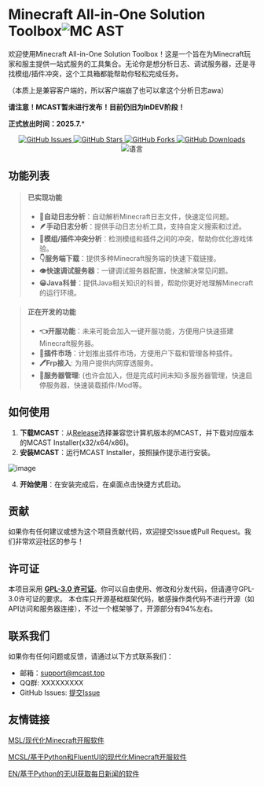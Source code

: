 # Minecraft All-in-One Solution Toolbox![MC AST](https://img.shields.io/badge/MC-AST-black?logoColor=orange&colorA=black&colorB=orange)

欢迎使用Minecraft All-in-One Solution Toolbox！这是一个旨在为Minecraft玩家和服主提供一站式服务的工具集合。无论你是想分析日志、调试服务器，还是寻找模组/插件冲突，这个工具箱都能帮助你轻松完成任务。

（本质上是兼容客户端的，所以客户端崩了也可以拿这个分析日志awa）

**请注意！MCAST暂未进行发布！目前仍旧为InDEV阶段！**

**正式放出时间：2025.7.***

<p align="center">
  <a href="https://github.com/FanYaRou/MCAST/issues">
    <img src="https://img.shields.io/github/issues/FanYaRou/MCAST" alt="GitHub Issues">
  </a>
  <a href="https://github.com/FanYaRou/MCAST/stargazers">
    <img src="https://img.shields.io/github/stars/FanYaRou/MCAST" alt="GitHub Stars">
  </a>
  <a href="https://github.com/FanYaRou/MCAST/network/members">
    <img src="https://img.shields.io/github/forks/FanYaRou/MCAST" alt="GitHub Forks">
  </a>
  <a href="https://github.com/FanYaRou/MCAST/releases">
    <img src="https://img.shields.io/github/downloads/FanYaRou/MCAST/total" alt="GitHub Downloads">
  </a>
  <img src="https://img.shields.io/badge/语言-简体中文-blue" alt="语言">
</p>

## 功能列表

> #### 已实现功能
>- **📕自动日志分析**：自动解析Minecraft日志文件，快速定位问题。
>- **🪶手动日志分析**：提供手动日志分析工具，支持自定义搜索和过滤。
>- **🦾模组/插件冲突分析**：检测模组和插件之间的冲突，帮助你优化游戏体验。
>- **👇服务端下载**：提供多种Minecraft服务端的快速下载链接。
>- **👁快速调试服务器**：一键调试服务器配置，快速解决常见问题。
>- **😀Java科普**：提供Java相关知识的科普，帮助你更好地理解Minecraft的运行环境。

> #### 正在开发的功能
>- **👈开服功能**：未来可能会加入一键开服功能，方便用户快速搭建Minecraft服务器。
>- **🐂插件市场**：计划推出插件市场，方便用户下载和管理各种插件。
>- **🖊Frp接入**: 为用户提供内网穿透服务。
>- **🙅‍服务器管理**: (也许会加入，但是完成时间未知)多服务器管理，快速启停服务器，快速装载插件/Mod等。

## 如何使用

1. **下载MCAST**：从[Release](https://github.com/IPlayForPlayer/MCAST/releases)选择兼容您计算机版本的MCAST，并下载对应版本的MCAST Installer(x32/x64/x86)。
2. **安装MCAST**：运行MCAST Installer，按照操作提示进行安装。
   
![image](https://github.com/user-attachments/assets/a13674c9-477d-4c61-b06a-209b402edf1e)

4. **开始使用**：在安装完成后，在桌面点击快捷方式启动。

## 贡献

如果你有任何建议或想为这个项目贡献代码，欢迎提交Issue或Pull Request。我们非常欢迎社区的参与！

## 许可证

本项目采用 **[GPL-3.0 许可证](LICENSE)**。你可以自由使用、修改和分发代码，但请遵守GPL-3.0许可证的要求。
本仓库只开源基础框架代码，敏感操作类代码不进行开源（如API访问和服务器连接），不过一个框架够了，开源部分有94%左右。

## 联系我们

如果你有任何问题或反馈，请通过以下方式联系我们：

- 邮箱：support@mcast.top
- QQ群: XXXXXXXXX
- GitHub Issues: [提交Issue](https://github.com/IPlayForPlayer/MCAST/issues)

## 友情链接

[MSL/现代化Minecraft开服软件](https://github.com/MSLTeam/MSL)

[MCSL/基于Python和FluentUI的现代化Minecraft开服软件](https://github.com/MCSLTeam/MCSL2)

[EN/基于Python的无UI获取每日新闻的软件](https://github.com/FanYaRou/EverydayNews)
